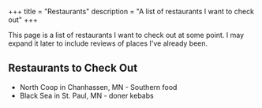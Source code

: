 +++
title = "Restaurants"
description = "A list of restaurants I want to check out"
+++

This page is a list of restaurants I want to check out at some point. I may expand it later to include reviews
of places I've already been.

## Restaurants to Check Out

- North Coop in Chanhassen, MN - Southern food
- Black Sea in St. Paul, MN - doner kebabs
